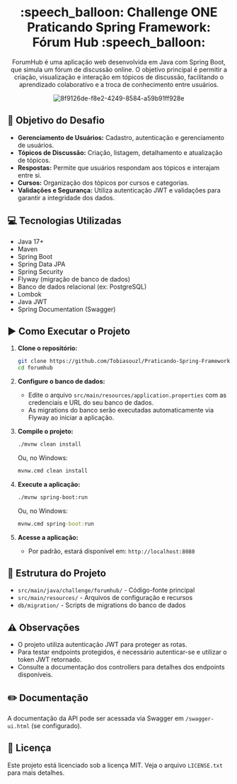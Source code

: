 <h1 align="center"> :speech_balloon: Challenge ONE Praticando Spring Framework: Fórum Hub :speech_balloon: </h1>

<div align="center">

ForumHub é uma aplicação web desenvolvida em Java com Spring Boot, que simula um fórum de discussão online. O objetivo principal é permitir a criação, visualização e interação em tópicos de discussão, facilitando o aprendizado colaborativo e a troca de conhecimento entre usuários.

![8f9126de-f8e2-4249-8584-a59b91ff928e](https://github.com/user-attachments/assets/9360ad45-4d9b-4a79-92bc-96d61a98db1c)

</div>

## :round_pushpin: Objetivo do Desafio

- **Gerenciamento de Usuários:** Cadastro, autenticação e gerenciamento de usuários.
- **Tópicos de Discussão:** Criação, listagem, detalhamento e atualização de tópicos.
- **Respostas:** Permite que usuários respondam aos tópicos e interajam entre si.
- **Cursos:** Organização dos tópicos por cursos e categorias.
- **Validações e Segurança:** Utiliza autenticação JWT e validações para garantir a integridade dos dados.

## :computer: Tecnologias Utilizadas

- Java 17+
- Maven
- Spring Boot
- Spring Data JPA
- Spring Security
- Flyway (migração de banco de dados)
- Banco de dados relacional (ex: PostgreSQL)
- Lombok
- Java JWT
- Spring Documentation (Swagger)

## :arrow_forward: Como Executar o Projeto

1. **Clone o repositório:**
   ```bash
   git clone https://github.com/Tobiasouzl/Praticando-Spring-Framework-Challenge-F-rum-Hub
   cd forumhub
   ```

2. **Configure o banco de dados:**
   - Edite o arquivo `src/main/resources/application.properties` com as credenciais e URL do seu banco de dados.
   - As migrations do banco serão executadas automaticamente via Flyway ao iniciar a aplicação.

3. **Compile o projeto:**
   ```bash
   ./mvnw clean install
   ```
   Ou, no Windows:
   ```cmd
   mvnw.cmd clean install
   ```

4. **Execute a aplicação:**
   ```bash
   ./mvnw spring-boot:run
   ```
   Ou, no Windows:
   ```cmd
   mvnw.cmd spring-boot:run
   ```

5. **Acesse a aplicação:**
   - Por padrão, estará disponível em: `http://localhost:8080`

## :pushpin: Estrutura do Projeto

- `src/main/java/challenge/forumhub/` - Código-fonte principal
- `src/main/resources/` - Arquivos de configuração e recursos
- `db/migration/` - Scripts de migrations do banco de dados

## :warning: Observações

- O projeto utiliza autenticação JWT para proteger as rotas.
- Para testar endpoints protegidos, é necessário autenticar-se e utilizar o token JWT retornado.
- Consulte a documentação dos controllers para detalhes dos endpoints disponíveis.

## :pencil2: Documentação
A documentação da API pode ser acessada via Swagger em `/swagger-ui.html` (se configurado).

## :page_facing_up: Licença
Este projeto está licenciado sob a licença MIT. Veja o arquivo `LICENSE.txt` para mais detalhes.
